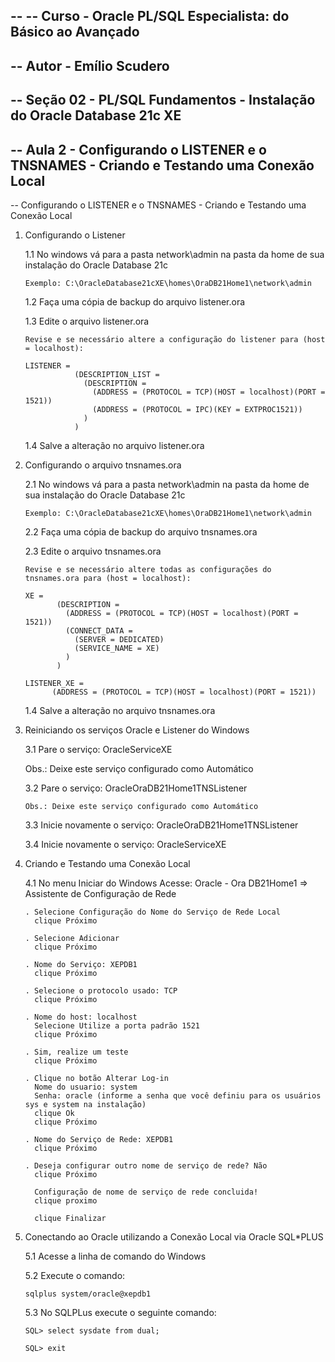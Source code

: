 --
-- Curso - Oracle PL/SQL Especialista: do Básico ao Avançado
--
-- Autor - Emílio Scudero
--
-- Seção 02 - PL/SQL Fundamentos - Instalação do Oracle Database 21c XE
--
-- Aula 2 - Configurando o LISTENER e o TNSNAMES - Criando e Testando uma Conexão Local
--

-- Configurando o LISTENER e o TNSNAMES - Criando e Testando uma Conexão Local

1. Configurando o Listener

   1.1 No windows vá para a pasta network\admin na pasta da home de sua instalação do Oracle Database 21c
   
       Exemplo: C:\OracleDatabase21cXE\homes\OraDB21Home1\network\admin

   1.2 Faça uma cópia de backup do arquivo listener.ora
   
   1.3 Edite o arquivo listener.ora
   
       Revise e se necessário altere a configuração do listener para (host = localhost):
	   
	   LISTENER =
				  (DESCRIPTION_LIST =
					(DESCRIPTION =
					  (ADDRESS = (PROTOCOL = TCP)(HOST = localhost)(PORT = 1521))
					  (ADDRESS = (PROTOCOL = IPC)(KEY = EXTPROC1521))
					)
				  )
				  
	1.4 Salve a alteração no arquivo listener.ora
	
2. Configurando o arquivo tnsnames.ora 

   2.1 No windows vá para a pasta network\admin na pasta da home de sua instalação do Oracle Database 21c
   
       Exemplo: C:\OracleDatabase21cXE\homes\OraDB21Home1\network\admin

   2.2 Faça uma cópia de backup do arquivo tnsnames.ora
   
   2.3 Edite o arquivo tnsnames.ora
   
       Revise e se necessário altere todas as configurações do tnsnames.ora para (host = localhost):
	   
	   XE =
			  (DESCRIPTION =
				(ADDRESS = (PROTOCOL = TCP)(HOST = localhost)(PORT = 1521))
				(CONNECT_DATA =
				  (SERVER = DEDICATED)
				  (SERVICE_NAME = XE)
				)
			  )

	   LISTENER_XE =
		     (ADDRESS = (PROTOCOL = TCP)(HOST = localhost)(PORT = 1521))
						  
	1.4 Salve a alteração no arquivo tnsnames.ora

3. Reiniciando os serviços Oracle e Listener do Windows

   3.1 Pare o serviço: OracleServiceXE
   
      Obs.: Deixe este serviço configurado como Automático
   
   3.2 Pare o serviço: OracleOraDB21Home1TNSListener
   
       Obs.: Deixe este serviço configurado como Automático
   
   3.3 Inicie novamente o serviço: OracleOraDB21Home1TNSListener
   
   3.4 Inicie novamente o serviço: OracleServiceXE
   
4. Criando e Testando uma Conexão Local

   4.1 No menu Iniciar do Windows 
       Acesse: Oracle - Ora DB21Home1 => Assistente de Configuração de Rede
  
       . Selecione Configuração do Nome do Serviço de Rede Local
	     clique Próximo
		 
	   . Selecione Adicionar
	     clique Próximo
		 
	   . Nome do Serviço: XEPDB1
	     clique Próximo
		 
	   . Selecione o protocolo usado: TCP
	     clique Próximo
		 
	   . Nome do host: localhost
         Selecione Utilize a porta padrão 1521
	   	 clique Próximo
		 
	   . Sim, realize um teste
	   	 clique Próximo
		 
	   . Clique no botão Alterar Log-in 
	     Nome do usuario: system
		 Senha: oracle (informe a senha que você definiu para os usuários sys e system na instalação)
		 clique Ok
		 clique Próximo
	
       . Nome do Serviço de Rede: XEPDB1
	     clique Próximo	
		 
	   . Deseja configurar outro nome de serviço de rede? Não
	   	 clique Próximo	
		 
		 Configuração de nome de serviço de rede concluida!
		 clique proximo
		 
		 clique Finalizar

5. Conectando ao Oracle utilizando a Conexão Local via Oracle SQL*PLUS

   5.1 Acesse a linha de comando do Windows 
  
   5.2 Execute o comando:
   
       sqlplus system/oracle@xepdb1   
   
   5.3 No SQLPLus execute o seguinte comando:
   
       SQL> select sysdate from dual;
	   
	   SQL> exit
   


  
